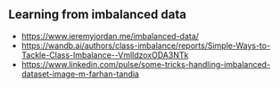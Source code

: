 ## Learning from imbalanced data  
- https://www.jeremyjordan.me/imbalanced-data/  
- https://wandb.ai/authors/class-imbalance/reports/Simple-Ways-to-Tackle-Class-Imbalance--VmlldzoxODA3NTk  
- https://www.linkedin.com/pulse/some-tricks-handling-imbalanced-dataset-image-m-farhan-tandia  

